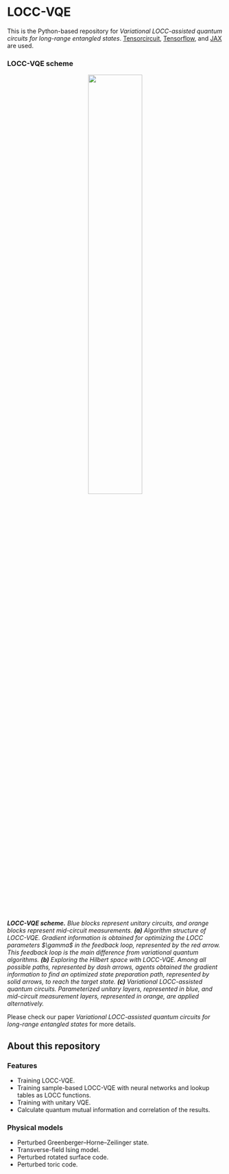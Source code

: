 # LOCC-VQE

This is the Python-based repository for *Variational LOCC-assisted quantum circuits for long-range entangled states*. [Tensorcircuit](https://github.com/tencent-quantum-lab/tensorcircuit), [Tensorflow](https://www.tensorflow.org/), and [JAX](https://jax.readthedocs.io/en/latest/index.html) are used.

### LOCC-VQE scheme
<div style="text-align:center;">
<p>
    <img src="https://i.postimg.cc/43tgX7Nh/Fig-1.jpg" height="50%"width="50%">
</p>
</div>
<p>
    <em><b>LOCC-VQE scheme.</b> Blue blocks represent unitary circuits, and orange blocks represent mid-circuit measurements.  <b>(a)</b> Algorithm structure of LOCC-VQE. Gradient information is obtained for optimizing the LOCC parameters $\gamma$ in the feedback loop, represented by the red arrow. This feedback loop is the main difference from variational quantum algorithms.  <b>(b)</b> Exploring the Hilbert space with LOCC-VQE. Among all possible paths, represented by dash arrows, agents obtained the gradient information to find an optimized state preparation path, represented by solid arrows, to reach the target state.  <b>(c)</b> Variational LOCC-assisted quantum circuits. Parameterized unitary layers, represented in blue, and mid-circuit measurement layers, represented in orange, are applied alternatively.</em>
</p>

Please check our paper *Variational LOCC-assisted quantum circuits for long-range entangled states* for more details.

## About this repository
### Features
  - Training LOCC-VQE.
  - Training sample-based LOCC-VQE with neural networks and lookup tables as LOCC functions.
  - Training with unitary VQE.
  - Calculate quantum mutual information and correlation of the results.

### Physical models
  - Perturbed Greenberger–Horne–Zeilinger state.
  - Transverse-field Ising model.
  - Perturbed rotated surface code.
  - Perturbed toric code.




